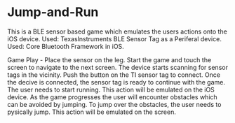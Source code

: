 # Jump-and-Run
This is a BLE sensor based game which emulates the users actions onto the iOS device.
Used: TexasInstruments BLE Sensor Tag as a Periferal device. 
Used: Core Bluetooth Framework in iOS.

Game Play - 
Place the sensor on the leg. Start the game and touch the screen to navigate to the next screen. 
The device starts scanning for sensor tags in the vicinity. Push the button on the TI sensor tag to connect.
Once the decive is connected, the sensor tag is ready to continue with the game. 
The user needs to start running. This action will be emulated on the iOS device. 
As the game progresses the user will encounter obstacles which can be avoided by jumping. 
To jump over the obstacles, the user needs to pysically jump. This action will be emulated on the screen.

